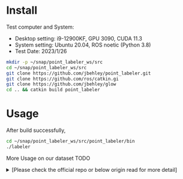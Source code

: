 # Install

Test computer and System:

- Desktop setting: i9-12900KF, GPU 3090, CUDA 11.3
- System setting: Ubuntu 20.04, ROS noetic (Python 3.8)
- Test Date: 2023/1/26

```bash
mkdir -p ~/snap/point_labeler_ws/src
cd ~/snap/point_labeler_ws/src
git clone https://github.com/jbehley/point_labeler.git
git clone https://github.com/ros/catkin.gi
git clone https://github.com/jbehley/glow
cd .. && catkin build point_labeler
```

# Usage

After build successfully,

```bash
cd ~/snap/point_labeler_ws/src/point_labeler/bin
./labeler
```

More Usage on our dataset
TODO



<details>
  <summary>[Please check the official repo or below origin read for more detail]</summary>

# Point Cloud Labeling Tool

 Tool for labeling of a single point clouds or a stream of point clouds. 

<img src="https://user-images.githubusercontent.com/11506664/63230808-340d5680-c212-11e9-8902-bc08f0f64dc8.png" width=500>

Given the poses of a KITTI point cloud dataset, we load tiles of overlapping point clouds. Thus, multiple point clouds are labeled at once in a certain area. 

## Features
 - Support for KITTI Vision Benchmark Point Clouds.
 - Human-readable label description files in xml allow to define label names, ids, and colors.
 - Modern OpenGL shaders for rendering of even millions of points.
 - Tools for labeling of individual points and polygons.
 - Filtering of labels makes it easy to label even complicated structures with ease.

## Dependencies

* Eigen >= 3.2
* boost >= 1.54
* QT >= 5.2
* OpenGL Core Profile >= 4.0
 
## Build
  
On Ubuntu 22.04/20.04, the dependencies can be installed from the package manager:
```bash
sudo apt install git libeigen3-dev libboost-all-dev qtbase5-dev libglew-dev
```

Additionally, make sure you have [catkin-tools](https://catkin-tools.readthedocs.io/en/latest/) and the [fetch](https://github.com/Photogrammetry-Robotics-Bonn/catkin_tools_fetch) verb installed:
```bash
sudo apt install python-pip
sudo pip install catkin_tools catkin_tools_fetch empy
```

Then, build the project, change to the cloned directory and use the following commands:
```bash
cmake -S . -B build
cmake --build build
```

Alternatively, you can also use the "classical" cmake build procedure:
```bash
mkdir build && cd build
cmake ..
make -j5
```


Now the project root directory (e.g. `~/catkin_ws/src/point_labeler`) should contain a `bin` directory containing the labeler.


## Usage


In the `bin` directory, just run `./labeler` to start the labeling tool. 

The labeling tool allows to label a sequence of point clouds in a tile-based fashion, i.e., the tool loads all scans overlapping with the current tile location.
Thus, you will always label the part of the scans that overlaps with the current tile.


In the `settings.cfg` files you can change the followings options:

<pre>

tile size: 100.0   # size of a tile (the smaller the less scans get loaded.)
max scans: 500    # number of scans to load for a tile. (should be maybe 1000), but this currently very memory consuming.
min range: 0.0    # minimum distance of points to consider.
max range: 50.0   # maximum distance of points in the point cloud.
add car points: true # add points at the origin of the sensor possibly caused by the car itself. Default: false.

</pre>





## Folder structure

When loading a dataset, the data must be organized as follows:

<pre>
point cloud folder
├── velodyne/             -- directory containing ".bin" files with Velodyne point clouds.   
├── labels/   [optional]  -- label directory, will be generated if not present.  
├── image_2/  [optional]  -- directory containing ".png" files from the color   camera.  
├── calib.txt             -- calibration of velodyne vs. camera. needed for projection of point cloud into camera.  
└── poses.txt             -- file containing the poses of every scan.
</pre>



## Documentation

See the [wiki](https://github.com/jbehley/point_labeler/wiki) for more information on the usage and other details.


 ## Citation

If you're using the tool in your research, it would be nice if you cite our [paper](https://arxiv.org/abs/1904.01416):

```
@inproceedings{behley2019iccv,
    author = {J. Behley and M. Garbade and A. Milioto and J. Quenzel and S. Behnke and C. Stachniss and J. Gall},
     title = {{SemanticKITTI: A Dataset for Semantic Scene Understanding of LiDAR Sequences}},
 booktitle = {Proc. of the IEEE/CVF International Conf.~on Computer Vision (ICCV)},
      year = {2019}
}
```

We used the tool to label SemanticKITTI, which contains overall over 40.000 scans organized in 20 sequences. 
</details>
